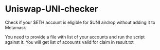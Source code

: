 # Uniswap-UNI-checker
Check if your $ETH account is eligible for $UNI airdrop without adding it to Metamask

You need to provide a file with list of your accounts and run the script against it. You will get list of acoounts valid for claim in result.txt
